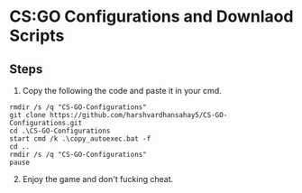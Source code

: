 # CS:GO Configurations and Downlaod Scripts
## Steps
1. Copy the following the code and paste it in your cmd.
```
rmdir /s /q "CS-GO-Configurations"
git clone https://github.com/harshvardhansahay5/CS-GO-Configurations.git
cd .\CS-GO-Configurations
start cmd /k .\copy_autoexec.bat -f
cd ..
rmdir /s /q "CS-GO-Configurations"
pause
```
2. Enjoy the game and don't fucking cheat.
